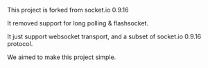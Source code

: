 This project is forked from socket.io 0.9.16

It removed support for long polling & flashsocket.

It just support websocket transport, and a subset of socket.io 0.9.16 protocol.

We aimed to make this project simple.
